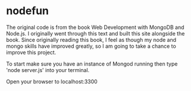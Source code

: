 # nodefun

The original code is from the book Web Development with MongoDB and Node.js. 
I originally went through this text and built this site alongside the book. 
Since originally reading this book, I feel as though my node and mongo skills have
improved greatly, so I am going to take a chance to improve this project.

To start make sure you have an instance of Mongod running then type 'node server.js'
into your terminal. 

Open your browser to localhost:3300

